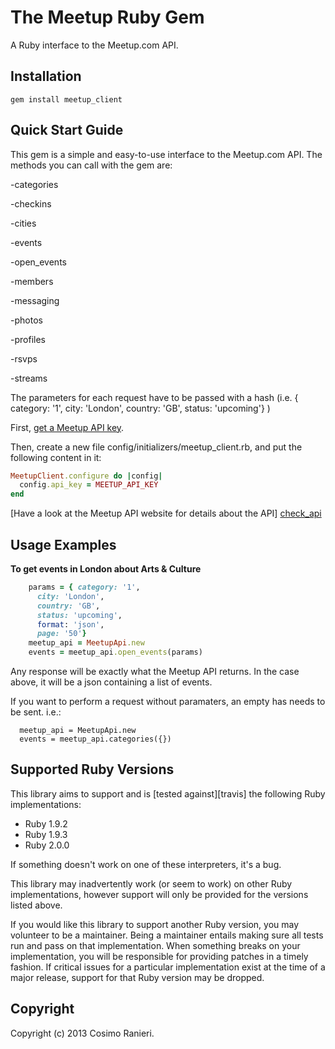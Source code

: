 # The Meetup Ruby Gem

A Ruby interface to the Meetup.com API.

## Installation
    gem install meetup_client

## Quick Start Guide
This gem is a simple and easy-to-use interface to the Meetup.com API.
The methods you can call with the gem are:

-categories

-checkins

-cities

-events

-open_events

-members

-messaging

-photos

-profiles

-rsvps

-streams

The parameters for each request have to be passed with a hash (i.e. { category: '1', city: 'London', country: 'GB', status: 'upcoming'} ) 

First, [get a Meetup API key][register].

Then, create a new file config/initializers/meetup_client.rb, and put the following content in it:

```ruby
MeetupClient.configure do |config|
  config.api_key = MEETUP_API_KEY
end
```

[Have a look at the Meetup API website for details about the API] [check_api]

[register]: http://www.meetup.com/meetup_api/key/ 
[check_api]: http://www.meetup.com/meetup_api/

## Usage Examples

**To get events in London about Arts & Culture**

```ruby
    params = { category: '1',
      city: 'London',
      country: 'GB',
      status: 'upcoming',
      format: 'json',
      page: '50'}
    meetup_api = MeetupApi.new
    events = meetup_api.open_events(params)
```
Any response will be exactly what the Meetup API returns. In the case above, it will be a json containing 
a list of events.

If you want to perform a request without paramaters, an empty has needs to be sent. i.e.:

```
  meetup_api = MeetupApi.new
  events = meetup_api.categories({})
```

## Supported Ruby Versions
This library aims to support and is [tested against][travis] the following Ruby
implementations:

* Ruby 1.9.2
* Ruby 1.9.3
* Ruby 2.0.0

If something doesn't work on one of these interpreters, it's a bug.

This library may inadvertently work (or seem to work) on other Ruby
implementations, however support will only be provided for the versions listed
above.

If you would like this library to support another Ruby version, you may
volunteer to be a maintainer. Being a maintainer entails making sure all tests
run and pass on that implementation. When something breaks on your
implementation, you will be responsible for providing patches in a timely
fashion. If critical issues for a particular implementation exist at the time
of a major release, support for that Ruby version may be dropped.


## Copyright
Copyright (c) 2013 Cosimo Ranieri.
